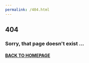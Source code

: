 ```yaml
---
permalink: /404.html
---
```

<link rel="stylesheet" href="css/style.css">

## 404

### Sorry, that page doesn't exist ...  

#### [BACK TO HOMEPAGE](/)
